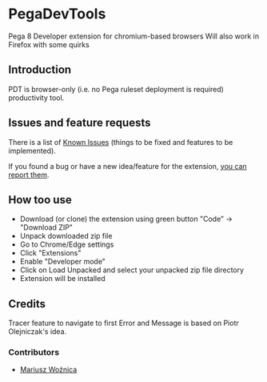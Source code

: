 # PegaDevTools
Pega 8 Developer extension for chromium-based browsers
Will also work in Firefox with some quirks

## Introduction
PDT is browser-only (i.e. no Pega ruleset deployment is required) productivity tool.

## Issues and feature requests
There is a list of [Known Issues](https://github.com/marcin-l/PegaDevTools/issues) (things to be fixed and features to be implemented).

If you found a bug or have a new idea/feature for the extension, [you can report them](https://github.com/marcin-l/PegaDevTools/issues/new).


## How too use
* Download (or clone) the extension using green button "Code" -> "Download ZIP"
* Unpack downloaded zip file
* Go to Chrome/Edge settings
* Click "Extensions"
* Enable "Developer mode"
* Click on Load Unpacked and select your unpacked zip file directory
* Extension will be installed

## Credits

Tracer feature to navigate to first Error and Message is based on Piotr Olejniczak's idea.

### Contributors
* [Mariusz Woźnica](https://github.com/woznica1970)

